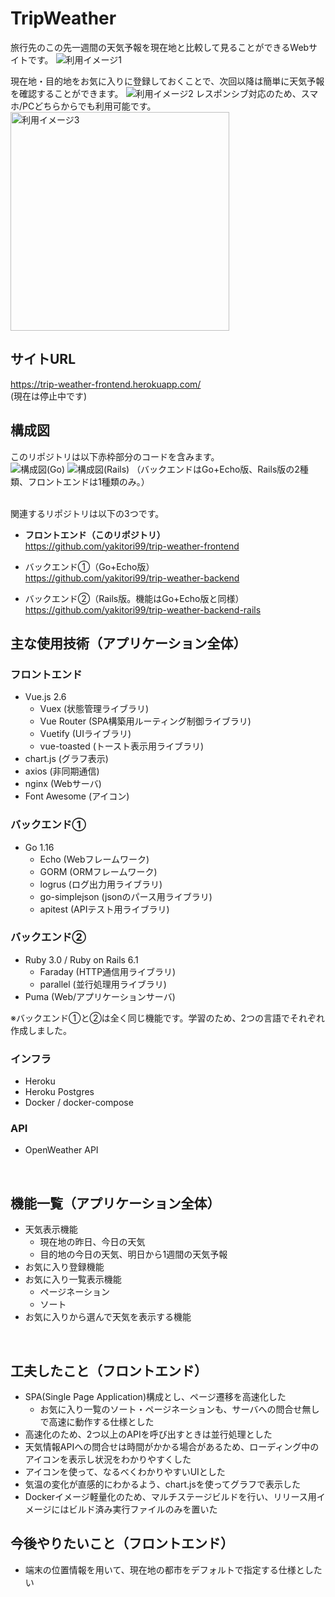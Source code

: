 # TripWeather
旅行先のこの先一週間の天気予報を現在地と比較して見ることができるWebサイトです。
![利用イメージ1](image/TripWeather_利用イメージ1.png)

現在地・目的地をお気に入りに登録しておくことで、次回以降は簡単に天気予報を確認することができます。
![利用イメージ2](image/TripWeather_利用イメージ2.png)
レスポンシブ対応のため、スマホ/PCどちらからでも利用可能です。
<img src="image/TripWeather_利用イメージ3.jpg" alt="利用イメージ3" width="350">
<br>


## サイトURL
https://trip-weather-frontend.herokuapp.com/  
(現在は停止中です)
<br>

## 構成図
このリポジトリは以下赤枠部分のコードを含みます。  
![構成図(Go)](image/TripWeather構成図_Front_Go.png) 
![構成図(Rails)](image/TripWeather構成図_Front_Rails.png) 
（バックエンドはGo+Echo版、Rails版の2種類、フロントエンドは1種類のみ。）  
<br>

関連するリポジトリは以下の3つです。
- **フロントエンド（このリポジトリ）**  
  https://github.com/yakitori99/trip-weather-frontend

- バックエンド①（Go+Echo版）  
  https://github.com/yakitori99/trip-weather-backend

- バックエンド②（Rails版。機能はGo+Echo版と同様）  
  https://github.com/yakitori99/trip-weather-backend-rails

## 主な使用技術（アプリケーション全体）
### フロントエンド
- Vue.js 2.6
  - Vuex (状態管理ライブラリ)
  - Vue Router (SPA構築用ルーティング制御ライブラリ)
  - Vuetify (UIライブラリ)
  - vue-toasted (トースト表示用ライブラリ)
- chart.js (グラフ表示)
- axios (非同期通信)
- nginx (Webサーバ)
- Font Awesome (アイコン)

### バックエンド①
- Go 1.16
  - Echo (Webフレームワーク)
  - GORM (ORMフレームワーク)
  - logrus (ログ出力用ライブラリ)
  - go-simplejson (jsonのパース用ライブラリ)
  - apitest (APIテスト用ライブラリ)

### バックエンド②
- Ruby 3.0 / Ruby on Rails 6.1
  - Faraday (HTTP通信用ライブラリ)
  - parallel (並行処理用ライブラリ)
- Puma (Web/アプリケーションサーバ)

※バックエンド①と②は全く同じ機能です。学習のため、2つの言語でそれぞれ作成しました。

### インフラ
- Heroku
- Heroku Postgres
- Docker / docker-compose

### API
- OpenWeather API
<br>

## 機能一覧（アプリケーション全体）
- 天気表示機能
  - 現在地の昨日、今日の天気
  - 目的地の今日の天気、明日から1週間の天気予報
- お気に入り登録機能
- お気に入り一覧表示機能
  - ページネーション
  - ソート
- お気に入りから選んで天気を表示する機能
<br>

## 工夫したこと（フロントエンド）
- SPA(Single Page Application)構成とし、ページ遷移を高速化した
  - お気に入り一覧のソート・ページネーションも、サーバへの問合せ無しで高速に動作する仕様とした
- 高速化のため、2つ以上のAPIを呼び出すときは並行処理とした
- 天気情報APIへの問合せは時間がかかる場合があるため、ローディング中のアイコンを表示し状況をわかりやすくした
- アイコンを使って、なるべくわかりやすいUIとした
- 気温の変化が直感的にわかるよう、chart.jsを使ってグラフで表示した
- Dockerイメージ軽量化のため、マルチステージビルドを行い、リリース用イメージにはビルド済み実行ファイルのみを置いた

## 今後やりたいこと（フロントエンド）
- 端末の位置情報を用いて、現在地の都市をデフォルトで指定する仕様としたい
